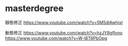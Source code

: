 # masterdegree
靜態修正
https://www.youtube.com/watch?v=5M5dlAwhjxI

動態修正
https://www.youtube.com/watch?v=hzJY8gflvno
https://www.youtube.com/watch?v=W-l8T6PbOpg
